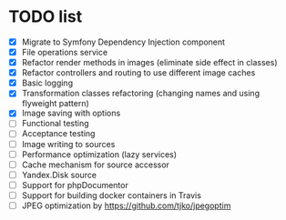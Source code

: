 # TODO list

- [x] Migrate to Symfony Dependency Injection component
- [x] File operations service
- [x] Refactor render methods in images (eliminate side effect in classes)
- [x] Refactor controllers and routing to use different image caches
- [x] Basic logging
- [x] Transformation classes refactoring (changing names and using flyweight pattern)
- [x] Image saving with options
- [ ] Functional testing
- [ ] Acceptance testing
- [ ] Image writing to sources
- [ ] Performance optimization (lazy services)
- [ ] Cache mechanism for source accessor
- [ ] Yandex.Disk source
- [ ] Support for phpDocumentor
- [ ] Support for building docker containers in Travis
- [ ] JPEG optimization by https://github.com/tjko/jpegoptim
